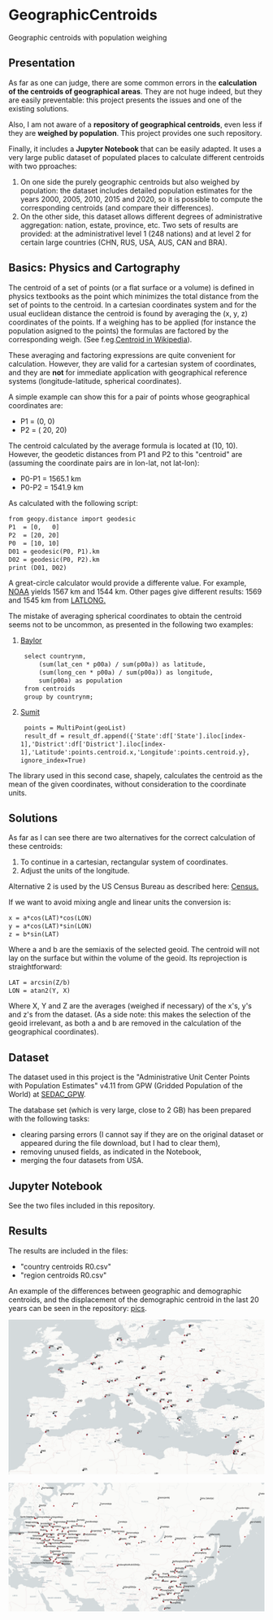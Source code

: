 # GeographicCentroids
Geographic centroids with population weighing

## Presentation
As far as one can judge, there are some common errors in the **calculation of the centroids of geographical areas**. They are not huge indeed, but they are easily preventable: this project presents the issues and one of the existing solutions.

Also, I am not aware of a **repository of geographical centroids**, even less if they are **weighed by population**. This project provides one such repository.

Finally, it includes a **Jupyter Notebook** that can be easily adapted. It uses a very large public dataset of populated places to calculate different centroids with two pproaches:
1. On one side the purely geographic centroids but also weighed by population: the dataset includes detailed population estimates for the years 2000, 2005, 2010, 2015 and 2020, so it is possible to compute the corresponding centroids (and compare their differences). 
2. On the other side, this dataset allows different degrees of administrative aggregation: nation, estate, province, etc. Two sets of results are provided: at the administrativel level 1 (248 nations) and at level 2 for certain large countries (CHN, RUS, USA, AUS, CAN and BRA).

## Basics: Physics and  Cartography
The centroid of a set of points (or a flat surface or a volume) is defined in physics textbooks as the point which minimizes the total distance from the set of points to the centroid. In a cartesian coordinates system and for the usual euclidean distance the centroid is found by averaging the (x, y, z) coordinates of the points. If a weighing has to be applied (for instance the population asigned to the points) the formulas are factored by the corresponding weigh. (See f.eg.[Centroid in Wikipedia](https://en.wikipedia.org/wiki/Centroid)).

These averaging and factoring expressions are quite convenient for calculation. However, they are valid for a cartesian system of coordinates, and they are **not** for immediate application with geographical reference systems (longitude-latitude, spherical coordinates). 

A simple example can show this for a pair of points whose geographical coordinates are:
* P1 = (0,  0)
* P2 = ( 20, 20)

The centroid calculated by the average formula is located at (10, 10). However, the geodetic distances from P1 and P2 to this "centroid" are  (assuming the coordinate pairs are in lon-lat, not lat-lon):
* P0-P1 = 1565.1  km
* P0-P2 = 1541.9 km

As calculated with the following script:

    from geopy.distance import geodesic
    P1  = [0,   0]
    P2  = [20, 20]
    P0  = [10, 10]
    D01 = geodesic(P0, P1).km
    D02 = geodesic(P0, P2).km
    print (D01, D02)

A great-circle calculator would provide a differente value. For example, [NOAA](https://www.nhc.noaa.gov/gccalc.shtml) yields 1567 km and 1544 km. Other pages give different results: 1569 and 1545 km from [LATLONG.](https://www.movable-type.co.uk/scripts/latlong.html)

The mistake of averaging spherical coordinates to obtain the centroid seems not to be uncommon, as presented in the following two examples:
1. [Baylor](https://cs.baylor.edu/~hamerly/software/europe_population_weighted_centers.html)

        select countrynm,
            (sum(lat_cen * p00a) / sum(p00a)) as latitude,
            (sum(long_cen * p00a) / sum(p00a)) as longitude, 
            sum(p00a) as population
        from centroids 
        group by countrynm;
  
2. [Sumit](https://medium.com/@sumit.arora/plotting-weighted-mean-population-centroids-on-a-country-map-22da408c1397)

        points = MultiPoint(geoList)
        result_df = result_df.append({'State':df['State'].iloc[index-1],'District':df['District'].iloc[index-1],'Latitude':points.centroid.x,'Longitude':points.centroid.y}, ignore_index=True)
The library used in this second case, shapely, calculates the centroid as the mean of the given coordinates, without consideration to the coordinate units.

## Solutions
As far as I can see there are two alternatives for the correct calculation of these centroids: 
1. To continue in a cartesian, rectangular system of coordinates. 
2. Adjust the units of the longitude.

Alternative 2 is used by the US Census Bureau as described here: [Census.](https://www2.census.gov/geo/pdfs/reference/cenpop2010/COP2010_documentation.pdf)

If we want to avoid mixing angle and linear units the conversion is:

    x = a*cos(LAT)*cos(LON)
    y = a*cos(LAT)*sin(LON)
    z = b*sin(LAT)
Where a and b are the semiaxis of the selected geoid.
The centroid will not lay on the surface but within the volume of the geoid. Its reprojection is straightforward:

    LAT = arcsin(Z/b)
    LON = atan2(Y, X)
Where X, Y and Z are the averages (weighed if necessary) of the x's, y's and z's from the dataset.
(As a side note: this makes the selection of the geoid irrelevant, as both a and b are removed in the calculation of the geographical coordinates).

## Dataset
The dataset used in this project is the "Administrative Unit Center Points with Population Estimates" v4.11 from GPW (Gridded Population of the World) at [SEDAC_GPW](https://sedac.ciesin.columbia.edu/data/set/gpw-v4-admin-unit-center-points-population-estimates-rev11).

The database set (which is very large, close to 2 GB) has been prepared with the following tasks:
* clearing parsing errors (I cannot say if they are on the original dataset or appeared during the file download, but I had to clear them),
* removing unused fields, as indicated in the Notebook, 
* merging the four datasets from USA.

## Jupyter Notebook
See the two files included in this repository.

## Results
The results are included in the files:
* "country centroids R0.csv"
* "region centroids R0.csv"

An example of the differences between geographic and demographic centroids, and the displacement of the demographic centroid in the last 20 years can be seen in the repository: [pics](https://github.com/Rigonz/GeographicCentroids/blob/master/pics/).

![countries](/pics/GeoCentroids.png)

![regions](/pics/RegionCentroids.png)

